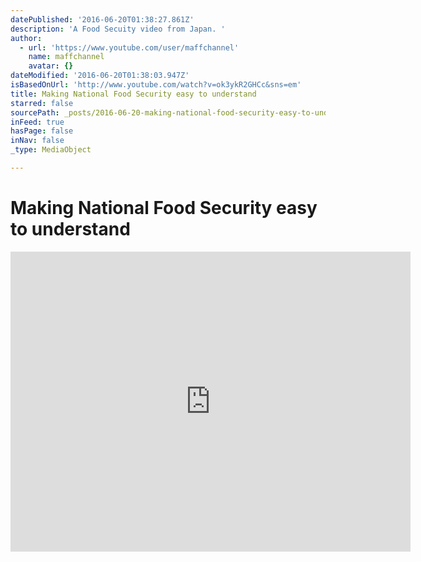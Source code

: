 ```yaml
---
datePublished: '2016-06-20T01:38:27.861Z'
description: 'A Food Secuity video from Japan. '
author:
  - url: 'https://www.youtube.com/user/maffchannel'
    name: maffchannel
    avatar: {}
dateModified: '2016-06-20T01:38:03.947Z'
isBasedOnUrl: 'http://www.youtube.com/watch?v=ok3ykR2GHCc&sns=em'
title: Making National Food Security easy to understand
starred: false
sourcePath: _posts/2016-06-20-making-national-food-security-easy-to-understand.md
inFeed: true
hasPage: false
inNav: false
_type: MediaObject

---
```

# Making National Food Security easy to understand

<iframe src="http://cdn.embedly.com/widgets/media.html?src=https%3A%2F%2Fwww.youtube.com%2Fembed%2Fok3ykR2GHCc%3Ffeature%3Doembed&amp;url=http%3A%2F%2Fwww.youtube.com%2Fwatch%3Fv%3Dok3ykR2GHCc&amp;image=https%3A%2F%2Fi.ytimg.com%2Fvi%2Fok3ykR2GHCc%2Fhqdefault.jpg&amp;key=b7d04c9b404c499eba89ee7072e1c4f7&amp;type=text%2Fhtml&amp;schema=youtube" width="640" height="480" scrolling="no" frameborder="0" allowfullscreen="" style=""></iframe>